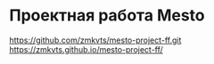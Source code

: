 # Проектная работа Mesto
https://github.com/zmkvts/mesto-project-ff.git
https://zmkvts.github.io/mesto-project-ff/